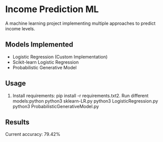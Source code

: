 # Income Prediction ML

A machine learning project implementing multiple approaches to predict income levels.

## Models Implemented
- Logistic Regression (Custom Implementation)
- Scikit-learn Logistic Regression
- Probabilistic Generative Model

## Usage
1. Install requirements:
pip install -r requirements.txt2. Run different models:python
python3 sklearn-LR.py
python3 LogisticRegression.py
python3 ProbabilisticGenerativeModel.py

## Results
Current accuracy: 79.42%